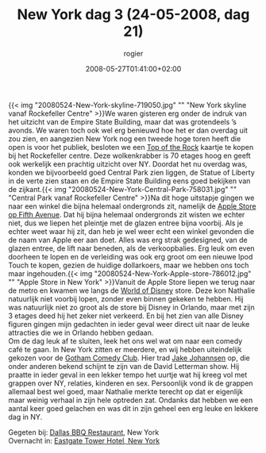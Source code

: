 ﻿---
title: New York dag 3 (24-05-2008, dag 21)
author: rogier
type: post
date: 2008-05-27T01:41:00+02:00
url: /weblog/2008/05/27/new-york-dag-3-24-05-2008-dag-21/
commentFolder: 2008-05-27-new-york-dag-3-24-05-2008-dag-21
categories:
- Vakantie
tags:
- Amerika
- Oost-kant
resources:
- src: 20080524-New-York-skyline-719050.jpg
  title: New York skyline vanaf Rockefeller Centre
- src: 20080524-New-York-Central-Park-758031.jpg
  title: Central Park vanaf Rockefeller Centre
- src: 20080524-New-York-Apple-store-786012.jpg
  title: Apple Store in New York

---
{{< img "20080524-New-York-skyline-719050.jpg" ""  "New York skyline vanaf Rockefeller Centre" >}}We waren gisteren erg onder de indruk van het uitzicht van de Empire State Building, maar dat was grotendeels ’s avonds. We waren toch ook wel erg benieuwd hoe het er dan overdag uit zou zien, en aangezien New York nog een tweede hoge toren heeft die open is voor het publiek, besloten we een [Top of the Rock](http://www.topoftherocknyc.com) kaartje te kopen bij het Rockefeller centre. Deze wolkenkrabber is 70 etages hoog en geeft ook werkelijk een prachtig uitzicht over NY. Doordat het nu overdag was, konden we bijvoorbeeld goed Central Park zien liggen, de Statue of Liberty in de verte zien staan en de Empire State Building eens goed bekijken van de zijkant.{{< img "20080524-New-York-Central-Park-758031.jpg" ""  "Central Park vanaf Rockefeller Centre" >}}Na dit hoge uitstapje gingen we naar een winkel die bijna helemaal ondergronds zit, namelijk de [Apple Store op Fifth Avenue](http://www.apple.com/retail/fifthavenue/). Dat hij bijna helemaal ondergronds zit wisten we echter niet, dus we liepen het pleintje met de glazen entree bijna voorbij. Als je echter weet waar hij zit, dan heb je wel weer echt een winkel gevonden die de naam van Apple eer aan doet. Alles was erg strak gedesigned, van de glazen entree, de lift naar beneden, als de verkoopbalies. Erg leuk om even doorheen te lopen en de verleiding was ook erg groot om een nieuwe Ipod Touch te kopen, gezien de huidige dollarkoers, maar we hebben ons toch maar ingehouden.{{< img "20080524-New-York-Apple-store-786012.jpg" ""  "Apple Store in New York" >}}Vanuit de Apple Store liepen we terug naar de metro en kwamen we langs de [World of Disney](http://www.worldofdisney.com/) store. Deze kon Nathalie natuurlijk niet voorbij lopen, zonder even binnen gekeken te hebben. Hij was natuurlijk niet zo groot als de store bij Disney in Orlando, maar met zijn 3 etages deed hij het zeker niet verkeerd. En bij het zien van alle Disney figuren gingen mijn gedachten in ieder geval weer direct uit naar de leuke attracties die we in Orlando hebben gedaan.  
Om de dag leuk af te sluiten, leek het ons wel wat om naar een comedy café te gaan. In New York zitten er meerdere, en wij hebben uiteindelijk gekozen voor de [Gotham Comedy Club](http://www.gothamcomedyclub.com/). Hier trad [Jake Johannsen](http://www.jakethis.com/) op, die onder anderen bekend schijnt te zijn van de David Letterman show. Hij praatte in ieder geval in een lekker tempo het uurtje wat hij kreeg vol met grappen over NY, relaties, kinderen en sex. Persoonlijk vond ik de grappen allemaal best wel goed, maar Nathalie merkte terecht op dat er eigenlijk maar weinig verhaal in zijn hele optreden zat. Ondanks dat hebben we een aantal keer goed gelachen en was dit in zijn geheel een erg leuke en lekkere dag in NY.  

Gegeten bij: [Dallas BBQ Restaurant](http://www.dallasbbq.com/), New York  
Overnacht in: [Eastgate Tower Hotel, New York](http://www.affinia.com/New-York-City-Hotel.aspx?name=Eastgate-Tower)
